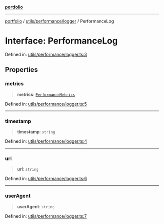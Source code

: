[**portfolio**](../../../../README.md)

***

[portfolio](../../../../modules.md) / [utils/performance/logger](../README.md) / PerformanceLog

# Interface: PerformanceLog

Defined in: [utils/performance/logger.ts:3](https://github.com/tnorlund/Portfolio/blob/280a4ec93ba764b56d1000757f4bb09178ee5da8/portfolio/utils/performance/logger.ts#L3)

## Properties

### metrics

> **metrics**: [`PerformanceMetrics`](../../monitor/interfaces/PerformanceMetrics.md)

Defined in: [utils/performance/logger.ts:5](https://github.com/tnorlund/Portfolio/blob/280a4ec93ba764b56d1000757f4bb09178ee5da8/portfolio/utils/performance/logger.ts#L5)

***

### timestamp

> **timestamp**: `string`

Defined in: [utils/performance/logger.ts:4](https://github.com/tnorlund/Portfolio/blob/280a4ec93ba764b56d1000757f4bb09178ee5da8/portfolio/utils/performance/logger.ts#L4)

***

### url

> **url**: `string`

Defined in: [utils/performance/logger.ts:6](https://github.com/tnorlund/Portfolio/blob/280a4ec93ba764b56d1000757f4bb09178ee5da8/portfolio/utils/performance/logger.ts#L6)

***

### userAgent

> **userAgent**: `string`

Defined in: [utils/performance/logger.ts:7](https://github.com/tnorlund/Portfolio/blob/280a4ec93ba764b56d1000757f4bb09178ee5da8/portfolio/utils/performance/logger.ts#L7)
